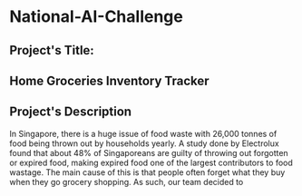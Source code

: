 # National-AI-Challenge
## Project's Title:
## Home Groceries Inventory Tracker
## Project's Description 
In Singapore, there is a huge issue of food waste with 26,000 tonnes of food being thrown out by households yearly. A study done by Electrolux found that about 48% of Singaporeans are guilty of throwing out forgotten or expired food, making expired food one of the largest contributors to food wastage. The main cause of this is that people often forget what they buy when they go grocery shopping. As such, our team decided to 
